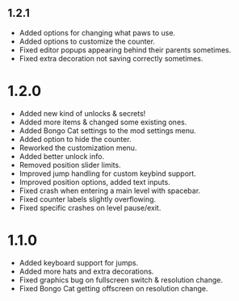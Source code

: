 ## 1.2.1
- <cg>Added</c> options for changing what paws to use.
- <cg>Added</c> options to customize the counter.
- <cr>Fixed</c> editor popups appearing behind their parents sometimes.
- <cr>Fixed</c> extra decoration not saving correctly sometimes.

# 1.2.0
- <cg>Added</c> new kind of unlocks & secrets!
- <cg>Added</c> more items & changed some existing ones.
- <cg>Added</c> Bongo Cat settings to the mod settings menu.
- <cg>Added</c> option to hide the counter.
- <cg>Reworked</cg> the customization menu.
- <cg>Added</c> better unlock info.
- <cy>Removed</c> position slider limits.
- <cy>Improved</c> jump handling for custom keybind support.
- <cy>Improved</c> position options, added text inputs.
- <cr>Fixed</c> crash when entering a main level with spacebar.
- <cr>Fixed</c> counter labels slightly overflowing.
- <cr>Fixed</c> specific crashes on level pause/exit.

# 1.1.0
- <cg>Added</c> keyboard support for jumps.
- <cg>Added</c> more hats and extra decorations.
- <cr>Fixed</c> graphics bug on fullscreen switch & resolution change.
- <cr>Fixed</c> Bongo Cat getting offscreen on resolution change.
